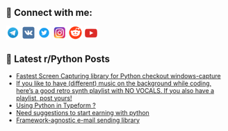 ## 🔎 Connect with me:
[<img src="https://github.com/bullbesh/bullbesh/blob/main/images/Telegram.png" width="32" height="32" />](https://t.me/bullbesh)
[<img src="https://github.com/bullbesh/bullbesh/blob/main/images/VK.png" width="32" height="32" />](https://vk.com/bullbesh)
[<img src="https://github.com/bullbesh/bullbesh/blob/main/images/Twitter.png" width="32" height="32" />](https://twitter.com/bullbesh1)
[<img src="https://github.com/bullbesh/bullbesh/blob/main/images/Instagram.png" width="32" height="32" />](https://www.instagram.com/bullbesh)
[<img src="https://github.com/bullbesh/bullbesh/blob/main/images/Reddit.png" width="32" height="32" />](https://www.reddit.com/user/bullbesh)
[<img src="https://github.com/bullbesh/bullbesh/blob/main/images/YouTube.png" width="32" height="32" />](https://www.youtube.com/channel/UCtfjRs6uzgq5mfm8S06WTcg)

## 📕 Latest r/Python Posts
<!-- BLOG-POST-LIST:START -->
- [Fastest Screen Capturing library for Python checkout windows-capture](https://www.reddit.com/r/Python/comments/189xeqy/fastest_screen_capturing_library_for_python/)
- [If you like to have &lpar;different&rpar; music on the background while coding, here’s a good retro synth playlist with NO VOCALS. If you also have a playlist, post yours!](https://www.reddit.com/r/Python/comments/189vxbp/if_you_like_to_have_different_music_on_the/)
- [Using Python in Typeform ?](https://www.reddit.com/r/Python/comments/189vx8k/using_python_in_typeform/)
- [Need suggestions to start earning with python](https://www.reddit.com/r/Python/comments/189soqz/need_suggestions_to_start_earning_with_python/)
- [Framework-agnostic e-mail sending library](https://www.reddit.com/r/Python/comments/189r4z3/frameworkagnostic_email_sending_library/)
<!-- BLOG-POST-LIST:END -->
